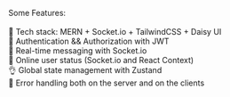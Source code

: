 Some Features:<br />
<br />
🌟 Tech stack: MERN + Socket.io + TailwindCSS + Daisy UI<br />
🎃 Authentication && Authorization with JWT<br />
👾 Real-time messaging with Socket.io<br />
🚀 Online user status (Socket.io and React Context)<br />
👌 Global state management with Zustand<br />
🐞 Error handling both on the server and on the clients<br />